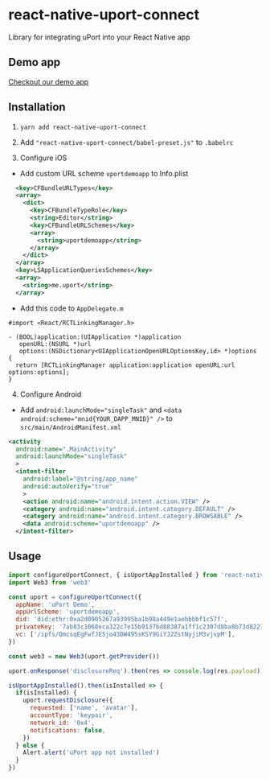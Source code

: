 # react-native-uport-connect
Library for integrating uPort into your React Native app

## Demo app

[Checkout our demo app](https://github.com/uport-project/uport-react-native-demo)

## Installation

1. `yarn add react-native-uport-connect`
2. Add `"react-native-uport-connect/babel-preset.js"` to `.babelrc`

3. Configure iOS
  - Add custom URL scheme `uportdemoapp` to Info.plist

```xml
  <key>CFBundleURLTypes</key>
  <array>
    <dict>
      <key>CFBundleTypeRole</key>
      <string>Editor</string>
      <key>CFBundleURLSchemes</key>
      <array>
        <string>uportdemoapp</string>
      </array>
    </dict>
  </array>
  <key>LSApplicationQueriesSchemes</key>
  <array>
    <string>me.uport</string>
  </array>
```
  - Add this code to `AppDelegate.m`

```obj-c
#import <React/RCTLinkingManager.h>

- (BOOL)application:(UIApplication *)application
   openURL:(NSURL *)url
   options:(NSDictionary<UIApplicationOpenURLOptionsKey,id> *)options
{
  return [RCTLinkingManager application:application openURL:url options:options];
}
```


4. Configure Android
  - Add `android:launchMode="singleTask"` and `<data android:scheme="mnid{YOUR_DAPP_MNID}" />` to `src/main/AndroidManifest.xml`

```xml
<activity
  android:name=".MainActivity"
  android:launchMode="singleTask"
  >
  <intent-filter
    android:label="@string/app_name"
    android:autoVerify="true"
    >
    <action android:name="android.intent.action.VIEW" />
    <category android:name="android.intent.category.DEFAULT" />
    <category android:name="android.intent.category.BROWSABLE" />
    <data android:scheme="uportdemoapp" />
  </intent-filter>
```

## Usage

```javascript
import configureUportConnect, { isUportAppInstalled } from 'react-native-uport-connect'
import Web3 from 'web3'

const uport = configureUportConnect({
  appName: 'uPort Demo',
  appUrlScheme: 'uportdemoapp',
  did: 'did:ethr:0xa2d0905267a93995ba1b98a449e1aebbbbf1c57f',
  privateKey: '7ab83c1068eca322c7e15b9137bd80387a1ff1c2307d8ba8b73d822713f67ecb',
  vc: ['/ipfs/QmcsqEgFwfJE5jo43DW495sKSY9GiYJ2ZstNyjiM3vjvpM'],
})

const web3 = new Web3(uport.getProvider())

uport.onResponse('disclosureReq').then(res => console.log(res.payload))

isUportAppInstalled().then(isInstalled => {
  if(isInstalled) {
    uport.requestDisclosure({
      requested: ['name', 'avatar'],
      accountType: 'keypair',
      network_id: '0x4',
      notifications: false,
    })
  } else {
    Alert.alert('uPort app not installed')
  }
})

```